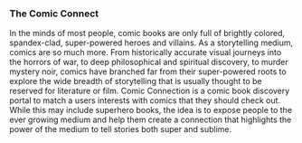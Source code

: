 ### The Comic Connect

In the minds of most people, comic books are only full of brightly colored, spandex-clad, super-powered heroes and villains. As a storytelling medium, comics are so much more. From historically accurate visual journeys into the horrors of war, to deep philosophical and spiritual discovery, to murder mystery noir, comics have branched far from their super-powered roots to explore the wide breadth of storytelling that is usually thought to be reserved for literature or film. Comic Connection is a comic book discovery portal to match a users interests with comics that they should check out. While this may include superhero books, the idea is to expose people to the ever growing medium and help them create a connection that highlights the power of the medium to tell stories both super and sublime.
